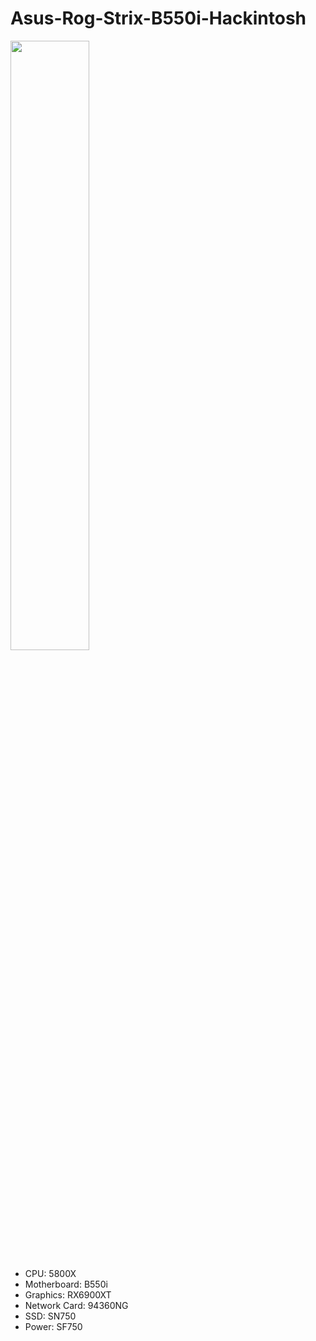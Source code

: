 # Asus-Rog-Strix-B550i-Hackintosh


<img src=https://img.trackcloud.top/uPic/%E6%88%AA%E5%B1%8F2022-10-09%2010.21.28.png width=50% />

* CPU: 5800X
* Motherboard: B550i
* Graphics: RX6900XT
* Network Card: 94360NG
* SSD: SN750
* Power: SF750
